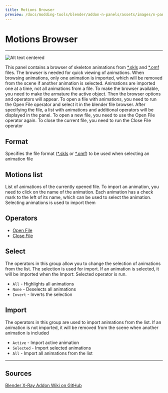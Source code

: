 ```yaml
---
title: Motions Browser
preview: /docs/modding-tools/blender/addon-n-panels/assets/images/n-panel-motions-browser.png
---
```


# Motions Browser

___

![Alt text centered](assets/images/n-panel-motions-browser.png)

This panel contains a browser of skeleton animations from [*.skls](../../../references/file-formats/animations/skl-skls.md) and [*.omf](../../../references/file-formats/animations/omf.md) files. The browser is needed for quick viewing of animations. When browsing animations, only one animation is imported, which will be removed from the scene if another animation is selected. Animations are imported one at a time, not all animations from a file. To make the browser available, you need to make the armature the active object. Then the browser options and operators will appear. To open a file with animations, you need to run the Open File operator and select it in the blender file browser. After specifying the file, a list with animations and additional operators will be displayed in the panel. To open a new file, you need to use the Open File operator again. To close the current file, you need to run the Close File operator

## Format

Specifies the file format ([*.skls](../../../references/file-formats/animations/skl-skls.md) or [*.omf](../../../references/file-formats/animations/omf.md)) to be used when selecting an animation file

## Motions list

List of animations of the currently opened file. To import an animation, you need to click on the name of the animation. Each animation has a check mark to the left of its name, which can be used to select the animation. Selecting animations is used to import them

## Operators

- [Open File](../addon-operators/operator-open-file.md)
- [Close File](../addon-operators/operator-close-file.md)

## Select

The operators in this group allow you to change the selection of animations from the list. The selection is used for import. If an animation is selected, it will be imported when the Import: Selected operator is run.

- `All` - Highlights all animations
- `None` - Deselects all animations
- `Invert` - Inverts the selection

## Import

The operators in this group are used to import animations from the list. If an animation is not imported, it will be removed from the scene when another animation is included

- `Active` - Import active animation
- `Selected` - Import selected animations
- `All` - Import all animations from the list

___

## Sources

[Blender X-Ray Addon Wiki on GitHub](https://github.com/PavelBlend/blender-xray/wiki/Panel-Motions-Browser)
